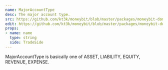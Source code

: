 ```yaml
---
name: MajorAccountType
desc: The major account type.
src: https://github.com/kt3k/moneybit/blob/master/packages/moneybit-domain/major-account-type.js
edit: https://github.com/kt3k/moneybit/blob/master/packages/moneybit-domain/major-account-type.md
props:
- name: name
  type: string
  side: TradeSide
---
```


MajorAccountType is basically one of ASSET, LIABILITY, EQUITY, REVENUE, EXPENSE.
